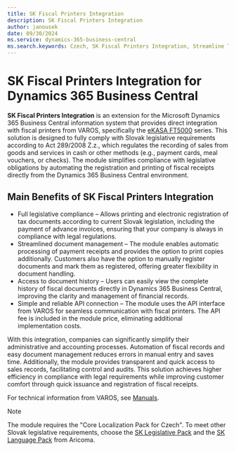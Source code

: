 ```yaml
---
title: SK Fiscal Printers Integration
description: SK Fiscal Printers Integration
author: janousek
date: 09/30/2024
ms.service: dynamics-365-business-central
ms.search.keywords: Czech, SK Fiscal Printers Integration, Streamline Tools
---
```

# SK Fiscal Printers Integration for Dynamics 365 Business Central

**SK Fiscal Printers Integration** is an extension for the Microsoft Dynamics 365 Business Central information system that provides direct integration with fiscal printers from VAROS, specifically the [eKASA FT5000](http://www.varos.sk/vyrobky-FT5000) series. This solution is designed to fully comply with Slovak legislative requirements according to Act 289/2008 Z.z., which regulates the recording of sales from goods and services in cash or other methods (e.g., payment cards, meal vouchers, or checks). The module simplifies compliance with legislative obligations by automating the registration and printing of fiscal receipts directly from the Dynamics 365 Business Central environment.

## Main Benefits of SK Fiscal Printers Integration

- Full legislative compliance – Allows printing and electronic registration of tax documents according to current Slovak legislation, including the payment of advance invoices, ensuring that your company is always in compliance with legal regulations.
- Streamlined document management – The module enables automatic processing of payment receipts and provides the option to print copies additionally. Customers also have the option to manually register documents and mark them as registered, offering greater flexibility in document handling.
- Access to document history – Users can easily view the complete history of fiscal documents directly in Dynamics 365 Business Central, improving the clarity and management of financial records.
- Simple and reliable API connection – The module uses the API interface from VAROS for seamless communication with fiscal printers. The API fee is included in the module price, eliminating additional implementation costs.

With this integration, companies can significantly simplify their administrative and accounting processes. Automation of fiscal records and easy document management reduces errors in manual entry and saves time. Additionally, the module provides transparent and quick access to sales records, facilitating control and audits. This solution achieves higher efficiency in compliance with legal requirements while improving customer comfort through quick issuance and registration of fiscal receipts.

For technical information from VAROS, see [Manuals](http://www.varos.sk/manualy.php).

> [!NOTE]
> The module requires the "Core Localization Pack for Czech". To meet other Slovak legislative requirements, choose the [SK Legislative Pack](https://appsource.microsoft.com/en-us/product/dynamics-365-business-central/PUBID.autocontas%7CAID.pas_2021_3%7CPAPPID.6faf8513-1781-444c-8c20-032a6f1efe06?tab=Overview) and the [SK Language Pack](https://appsource.microsoft.com/en-us/product/project-madeira/PUBID.autocontas%7CAID.pas_2021_5%7CPAPPID.a90b83b0-d99d-4156-9c65-526b37fe3497) from Aricoma.
